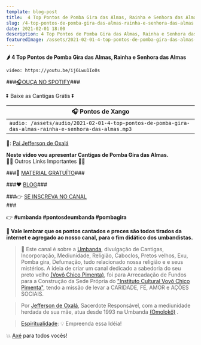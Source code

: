```yaml
---
template: blog-post
title:  4 Top Pontos de Pomba Gira das Almas, Rainha e Senhora das Almas
slug: /4-top-pontos-de-pomba-gira-das-almas-rainha-e-senhora-das-almas
date: 2021-02-01 18:00
description: 4 Top Pontos de Pomba Gira das Almas, Rainha e Senhora das Almas
featuredImage: /assets/2021-02-01-4-top-pontos-de-pomba-gira-das-almas-rainha-e-senhora-das-almas.jpg
---
```

**🌶 4 Top Pontos de Pomba Gira das Almas, Rainha e Senhora das Almas**

<!-- #1: Embed through web URL -->
`video: https://youtu.be/ij6Lwu1Io0s`

###<a href='https://vovochicopimenta.cyou/spotify' target="_blank">🎧OUÇA NO SPOTIFY</a>###

⏬ Baixe as Cantigas Grátis ⏬

|🎧 __Pontos de Xango__ |
|---|
|`audio: /assets/audio/2021-02-01-4-top-pontos-de-pomba-gira-das-almas-rainha-e-senhora-das-almas.mp3`|
🎤: <a href=' https://www.youtube.com/channel/UCvjsa9RBIztSUkd1JioCjJQ?sub_confirmation=1' target="_blank">Pai Jefferson de Oxalá</a>

**Neste vídeo vou apresentar Cantigas de Pomba Gira das Almas.**</br>
🔽🔽 Outros Links Importantes 🔽🔽

###🎁 <a href='https://linktr.ee/vovochicopimenta' target="_blank">MATERIAL GRATUÍTO</a>###

###❤ <a href='https://vovochicopimenta.cyou/blog'>BLOG</a>###

###👉 <a href='https://www.youtube.com/channel/UCQdWrQlNuy2CAWrsGGDs_Wg?sub_confirmation=1' target="_blank">SE INSCREVA NO CANAL</a></br>###

👉 **#umbanda #pontosdeumbanda #pombagira**

**🔴 Vale lembrar que os pontos cantados e preces são todos tirados da internet e agregado ao nosso canal, para o fim didático dos umbandistas.**

>🙏 Este canal é sobre a <a href='https://pt.wikipedia.org/wiki/Umbanda' target="_blank">Umbanda</a>, divulgação de Cantigas, Incorporação, Mediunidade, Religião, Caboclos, Pretos velhos, Exu, Pomba gira, Defumação, tudo relacionado nossa religião e  e seus mistérios.
A ideia de criar um canal dedicado a sabedoria do seu preto velho <a href='https://vovochicopimenta.cyou'>(Vovô Chico Pimenta)</a>, foi para Arrecadação de Fundos para a Construção da Sede Própria do <a href='https://vovochicopimenta.cyou'>"Instituto Cultural Vovô Chico Pimenta"</a>, tendo a missão de levar a CARIDADE, FÉ, AMOR e AÇÕES SOCIAIS.

>Por <a href='https://www.youtube.com/channel/UCvjsa9RBIztSUkd1JioCjJQ?sub_confirmation=1' target="_blank">Jefferson de Oxalá</a>, Sacerdote Responsável, com a mediunidade herdada de sua mãe, atua desde 1993 na Umbanda <a href='https://pt.wikipedia.org/wiki/Omolok%C3%B4' target="_blank">(Omolokô)</a> .

><a href='https://pt.wikipedia.org/wiki/Espiritualidade' target="_blank">Espiritualidade</a>: 💡 Empreenda essa Idéia!

💥 <a href='https://pt.wikipedia.org/wiki/Ax%C3%A9' target="_blank">Axé</a> para todos vocês!
